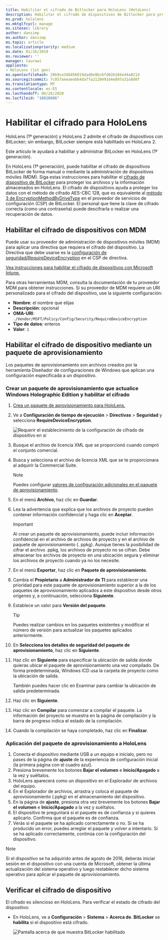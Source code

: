 ```yaml
---
title: Habilitar el cifrado de Bitlocker para HoloLens (HoloLens)
description: Habilitar el cifrado de dispositivos de Bitlocker para proteger los archivos almacenados en HoloLens
ms.prod: hololens
ms.mktglfcycl: manage
ms.sitesec: library
author: dansimp
ms.author: dansimp
ms.topic: article
ms.localizationpriority: medium
ms.date: 01/26/2019
ms.reviewer: ''
manager: laurawi
appliesto:
- HoloLens (1st gen)
ms.openlocfilehash: 29b9ce346456019dad8e9bc6fd02b104ed4a821d
ms.sourcegitcommit: 7c057aeeaeebb4daffa2120491d4e897a31e8d0f
ms.translationtype: MT
ms.contentlocale: es-ES
ms.lasthandoff: 06/26/2020
ms.locfileid: "10828686"
---
```

# Habilitar el cifrado para HoloLens

HoloLens (1ª generación) y HoloLens 2 admite el cifrado de dispositivos con BitLocker; sin embargo, BitLocker siempre está habilitado en HoloLens 2.

Este artículo le ayudará a habilitar y administrar BitLocker en HoloLens (1ª generación).

En HoloLens (1ª generación), puede habilitar el cifrado de dispositivos BitLocker de forma manual o mediante la administración de dispositivos móviles (MDM). Siga estas instrucciones para habilitar el [cifrado de dispositivo de BitLocker](https://docs.microsoft.com/windows/security/information-protection/bitlocker/bitlocker-device-encryption-overview-windows-10#bitlocker-device-encryption) para proteger los archivos y la información almacenados en HoloLens. El cifrado de dispositivos ayuda a proteger los datos con el método de cifrado AES-CBC 128, que es equivalente al [método 3 de EncryptionMethodByDriveType](https://docs.microsoft.com/windows/client-management/mdm/bitlocker-csp#encryptionmethodbydrivetype) en el proveedor de servicios de configuración (CSP) de BitLocker. El personal que tiene la clave de cifrado correcta (como una contraseña) puede descifrarla o realizar una recuperación de datos.

## Habilitar el cifrado de dispositivos con MDM

Puede usar su proveedor de administración de dispositivos móviles (MDM) para aplicar una directiva que requiera el cifrado del dispositivo. La Directiva que debe usarse es la [configuración de seguridad/RequireDeviceEncryption](https://docs.microsoft.com/windows/client-management/mdm/policy-csp-security#security-requiredeviceencryption) en el CSP de directiva.

[Vea instrucciones para habilitar el cifrado de dispositivos con Microsoft Intune.](https://docs.microsoft.com/intune/compliance-policy-create-windows#windows-holographic-for-business)

Para otras herramientas MDM, consulta la documentación de tu proveedor MDM para obtener instrucciones. Si su proveedor de MDM requiere un URI personalizado para el cifrado del dispositivo, use la siguiente configuración:

- **Nombre**: el nombre que elijas
- **Descripción**: opcional
- **OMA-URI**: `./Vendor/MSFT/Policy/Config/Security/RequireDeviceEncryption`
- **Tipo de datos**: enteros
- **Valor**: `1`

## Habilitar el cifrado de dispositivo mediante un paquete de aprovisionamiento

Los paquetes de aprovisionamiento son archivos creados por la herramienta Diseñador de configuraciones de Windows que aplican una configuración especificada a un dispositivo. 

### Crear un paquete de aprovisionamiento que actualice Windows Holographic Edition y habilitar el cifrado

1. [Crea un paquete de aprovisionamiento para HoloLens.](hololens-provisioning.md)
1. Ve a **Configuración de tiempo de ejecución** > **Directivas** > **Seguridad** y selecciona **RequireDeviceEncryption**.

    ![Requerir el establecimiento de la configuración de cifrado de dispositivo en sí](images/device-encryption.png)

1. Busque el archivo de licencia XML que se proporcionó cuando compró el conjunto comercial.

1. Busca y selecciona el archivo de licencia XML que se te proporcionara al adquirir la Commercial Suite.
    > [!NOTE]
    > Puedes configurar [valores de configuración adicionales en el paquete de aprovisionamiento](hololens-provisioning.md).

1. En el menú **Archivo**, haz clic en **Guardar**. 

1. Lea la advertencia que explica que los archivos de proyecto pueden contener información confidencial y haga clic en **Aceptar**.

    > [!IMPORTANT]
    > Al crear un paquete de aprovisionamiento, puede incluir información confidencial en el archivo de archivos de proyecto y en el archivo de paquete de aprovisionamiento (. ppkg). Aunque tienes la posibilidad de cifrar el archivo .ppkg, los archivos de proyecto no se cifran. Debe almacenar los archivos de proyecto en una ubicación segura y eliminar los archivos de proyecto cuando ya no los necesite.

1. En el menú **Exportar**, haz clic en **Paquete de aprovisionamiento**.
1. Cambia el **Propietario** a **Administrador de TI** para establecer una prioridad para este paquete de aprovisionamiento superior a la de los paquetes de aprovisionamiento aplicados a este dispositivo desde otros orígenes y, a continuación, selecciona **Siguiente**.
1. Establece un valor para **Versión del paquete**.

    > [!TIP]
    > Puedes realizar cambios en los paquetes existentes y modificar el número de versión para actualizar los paquetes aplicados anteriormente.

1. En **Selecciona los detalles de seguridad del paquete de aprovisionamiento**, haz clic en **Siguiente**.
1. Haz clic en **Siguiente** para especificar la ubicación de salida donde quieras ubicar el paquete de aprovisionamiento una vez compilado. De forma predeterminada, Windows ICD usa la carpeta de proyecto como la ubicación de salida.

    También puedes hacer clic en Examinar para cambiar la ubicación de salida predeterminada.

1. Haz clic en **Siguiente**.
1. Haz clic en **Compilar** para comenzar a compilar el paquete. La información del proyecto se muestra en la página de compilación y la barra de progreso indica el estado de la compilación.
1. Cuando la compilación se haya completado, haz clic en **Finalizar**.

### Aplicación del paquete de aprovisionamiento a HoloLens

1. Conecta el dispositivo mediante USB a un equipo e inícialo, pero no pases de la página de **ajuste** de la experiencia de configuración inicial (la primera página con el cuadro azul).
1. Presiona brevemente los botones **Bajar el volumen** e **Inicio/Apagado** a la vez y suéltalos.
1. HoloLens aparecerá como un dispositivo en el Explorador de archivos del equipo.
1. En el Explorador de archivos, arrastra y coloca el paquete de aprovisionamiento (.ppkg) en el almacenamiento del dispositivo.
1. En la página de **ajuste**, presiona otra vez brevemente los botones **Bajar el volumen** e **Inicio/Apagado** a la vez y suéltalos.
1. El dispositivo te preguntará si el paquete es de confianza y si quieres aplicarlo. Confirma que el paquete es de confianza.
1. Verás si el paquete se ha aplicado correctamente o no. Si se ha producido un error, puedes arreglar el paquete y volver a intentarlo. Si se ha aplicado correctamente, continúa con la configuración del dispositivo.

> [!NOTE]
> Si el dispositivo se ha adquirido antes de agosto de 2016, deberás iniciar sesión en el dispositivo con una cuenta de Microsoft, obtener la última actualización del sistema operativo y luego restablecer dicho sistema operativo para aplicar el paquete de aprovisionamiento.

## Verificar el cifrado de dispositivo

El cifrado es silencioso en HoloLens. Para verificar el estado de cifrado del dispositivo:

- En HoloLens, ve a **Configuración** > **Sistema** > **Acerca de**. **BitLocker** se **habilita** si el dispositivo está cifrado. 

    ![Pantalla acerca de que muestra BitLocker habilitado](images/about-encryption.png)

